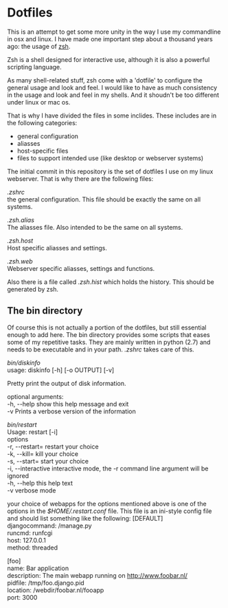 # Dotfiles

This is an attempt to get some more unity in the way I use my commandline in osx and linux. I have made one important step about a thousand years ago: the usage of [zsh](http://www.zsh.org/).

Zsh is a shell designed for interactive use, although it is also a powerful scripting language.

As many shell-related stuff, zsh come with a 'dotfile' to configure the general usage and look and feel. I would like to have as much consistency in the usage and look and feel in my shells. And it shoudn't be too different under linux or mac os.

That is why I have divided the files in some inclides. These includes are in the following categories:

* general configuration
* aliasses
* host-specific files
* files to support intended use (like desktop or webserver systems)

The initial commit in this repository is the set of dotfiles I use on my linux webserver. That is why there are the following files:

*.zshrc*  
the general configuration. This file should be exactly the same on all systems.

*.zsh.alias*  
The aliasses file. Also intended to be the same on all systems.

*.zsh.host*  
Host specific aliasses and settings.

*.zsh.web*  
Webserver specific aliasses, settings and functions.

Also there is a file called *.zsh.hist* which holds the history. This should be generated by zsh.

## The bin directory
Of course this is not actually a portion of the dotfiles, but still essential enough to add here. The bin directory provides some scripts that eases some of my repetitive tasks. They are mainly written in python (2.7) and needs to be executable and in your path. *.zshrc* takes care of this.

*bin/diskinfo*  
usage: diskinfo [-h] [-o OUTPUT] [-v]  

Pretty print the output of disk information.  

optional arguments:  
  -h, --help            show this help message and exit  
  -v                    Prints a verbose version of the information  

*bin/restart*  
Usage: restart [-i]  
options  
  -r, --restart=      restart your choice  
  -k, --kill=         kill your choice  
  -s, --start=        start your choice  
  -i, --interactive   interactive mode, the -r command line argument will be ignored  
  -h, --help          this help text  
  -v                  verbose mode  

your choice of webapps for the options mentioned above is one of the options in the *$HOME/.restart.conf* file.
This file is an ini-style config file and should list something like the following:
[DEFAULT]  
djangocommand: /manage.py  
runcmd: runfcgi  
host: 127.0.0.1  
method: threaded  

[foo]  
name: Bar application  
description: The main webapp running on http://www.foobar.nl/  
pidfile: /tmp/foo.django.pid  
location: /webdir/foobar.nl/fooapp  
port: 3000  

